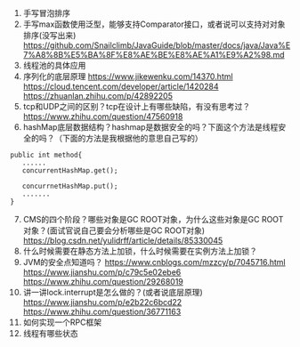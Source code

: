 1. 手写冒泡排序
2. 手写max函数使用泛型，能够支持Comparator接口，或者说可以支持对对象排序(没写出来)
https://github.com/Snailclimb/JavaGuide/blob/master/docs/java/Java%E7%A8%8B%E5%BA%8F%E8%AE%BE%E8%AE%A1%E9%A2%98.md <br>
3. 线程池的具体应用
4. 序列化的底层原理
https://www.jikewenku.com/14370.html <br>
https://cloud.tencent.com/developer/article/1420284 <br>
https://zhuanlan.zhihu.com/p/42892205 <br>
5. tcp和UDP之间的区别？tcp在设计上有哪些缺陷，有没有思考过？
https://www.zhihu.com/question/47560918 <br>
6. hashMap底层数据结构？hashmap是数据安全的吗？下面这个方法是线程安全的吗？（下面的方法是我根据他的意思自己写的）
````
public int method{
   ......
   concurrentHashMap.get();
   
   concurrnetHashMap.put();
   .......
}
`````
7. CMS的四个阶段？哪些对象是GC ROOT对象，为什么这些对象是GC ROOT对象？(面试官说自己要会分析哪些是GC ROOT对象)
https://blog.csdn.net/yulidrff/article/details/85330045 <br>
8. 什么时候需要在静态方法上加锁，什么时候需要在实例方法上加锁？
9. JVM的安全点知道吗？
https://www.cnblogs.com/mzzcy/p/7045716.html <br>
https://www.jianshu.com/p/c79c5e02ebe6 <br>
https://www.zhihu.com/question/29268019 <br>
10. 讲一讲lock.interrupt是怎么做的？(或者说底层原理)
https://www.jianshu.com/p/e2b22c6bcd22 <br>
https://www.zhihu.com/question/36771163 <br>
11. 如何实现一个RPC框架
12. 线程有哪些状态
